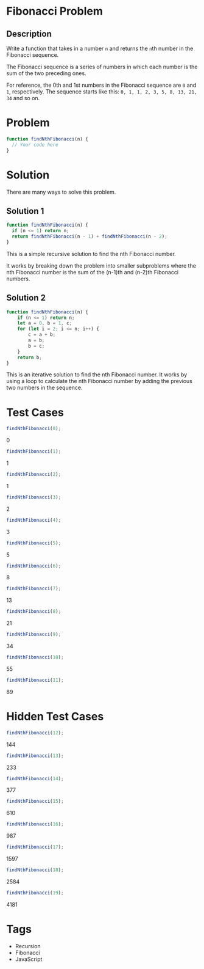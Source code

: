 # Fibonacci Problem

## Description

Write a function that takes in a number `n` and returns the `n`th number in the Fibonacci sequence.

The Fibonacci sequence is a series of numbers in which each number is the sum of the two preceding ones.

For reference, the 0th and 1st numbers in the Fibonacci sequence are `0` and `1`, respectively. 
The sequence starts like this: `0, 1, 1, 2, 3, 5, 8, 13, 21, 34` and so on.

# Problem
```javascript
function findNthFibonacci(n) {
  // Your code here
}
```

# Solution
There are many ways to solve this problem.

## Solution 1
```javascript
function findNthFibonacci(n) {
  if (n <= 1) return n;
  return findNthFibonacci(n - 1) + findNthFibonacci(n - 2);
}
```

This is a simple recursive solution to find the nth Fibonacci number. 

It works by breaking down the problem into smaller subproblems where the nth Fibonacci number is the sum of the (n-1)th and (n-2)th Fibonacci numbers.

## Solution 2
```javascript
function findNthFibonacci(n) {
    if (n <= 1) return n;
    let a = 0, b = 1, c;
    for (let i = 2; i <= n; i++) {
        c = a + b;
        a = b;
        b = c;
    }
    return b;
}
```

This is an iterative solution to find the nth Fibonacci number. 
It works by using a loop to calculate the nth Fibonacci number by adding the previous two numbers in the sequence.


# Test Cases
```javascript
findNthFibonacci(0);
```
0
```javascript
findNthFibonacci(1);
```
1

```javascript
findNthFibonacci(2);
```

1
```javascript
findNthFibonacci(3);
```

2

```javascript
findNthFibonacci(4);
```

3

```javascript
findNthFibonacci(5);
```
5

```javascript
findNthFibonacci(6);
```
8

```javascript
findNthFibonacci(7);
```
13

```javascript
findNthFibonacci(8);
```
21

```javascript
findNthFibonacci(9);
```
34

```javascript
findNthFibonacci(10);
```
55

```javascript
findNthFibonacci(11);
```
89

# Hidden Test Cases
```javascript
findNthFibonacci(12);
```
144

```javascript
findNthFibonacci(13);
```
233

```javascript
findNthFibonacci(14);
```
377

```javascript
findNthFibonacci(15);
```
610

```javascript
findNthFibonacci(16);
```
987

```javascript
findNthFibonacci(17);
```
1597

```javascript
findNthFibonacci(18);
```
2584

```javascript
findNthFibonacci(19);
```
4181

# Tags
- Recursion
- Fibonacci
- JavaScript



